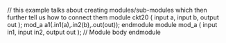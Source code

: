 // this example talks about creating modules/sub-modules which then further tell us how to connect them
module ckt20 ( input a, input b, output out );
mod_a a1(.in1(a),.in2(b),.out(out));
endmodule
module mod_a ( input in1, input in2, output out );
    // Module body
endmodule